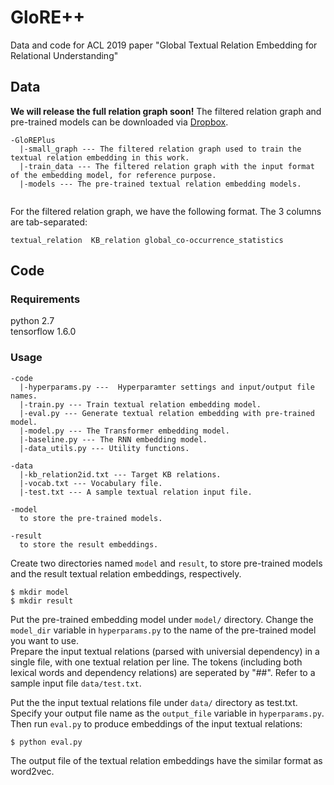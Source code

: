 # GloRE++
Data and code for ACL 2019 paper "Global Textual Relation Embedding for Relational Understanding"

## Data
**We will release the full relation graph soon!**
The filtered relation graph and pre-trained models can be downloaded via [Dropbox](https://www.dropbox.com/sh/6cgefbqi0ufrxxq/AADeirRqFvO4WRucmTOP3nzTa?dl=0). 
```
-GloREPlus
  |-small_graph --- The filtered relation graph used to train the textual relation embedding in this work.  
  |-train_data --- The filtered relation graph with the input format of the embedding model, for reference purpose.  
  |-models --- The pre-trained textual relation embedding models.  
  
```
For the filtered relation graph, we have the following format. The 3 columns are tab-separated:  
```
textual_relation  KB_relation global_co-occurrence_statistics
```

## Code
### Requirements
python 2.7  
tensorflow 1.6.0

### Usage
```
-code  
  |-hyperparams.py ---  Hyperparamter settings and input/output file names.  
  |-train.py --- Train textual relation embedding model.  
  |-eval.py --- Generate textual relation embedding with pre-trained model.  
  |-model.py --- The Transformer embedding model.  
  |-baseline.py --- The RNN embedding model.  
  |-data_utils.py --- Utility functions.  
  
-data  
  |-kb_relation2id.txt --- Target KB relations.  
  |-vocab.txt --- Vocabulary file.  
  |-test.txt --- A sample textual relation input file.  
  
-model  
  to store the pre-trained models.  
  
-result  
  to store the result embeddings.  
```

Create two directories named ```model``` and ```result```, to store pre-trained models and the result textual relation embeddings, respectively.   
```
$ mkdir model  
$ mkdir result
```

Put the pre-trained embedding model under ```model/``` directory. Change the ```model_dir``` variable in ```hyperparams.py``` to the name of the pre-trained model you want to use.  
Prepare the input textual relations (parsed with universial dependency) in a single file, with one textual relation per line. The tokens (including both lexical words and dependency relations) are seperated by "##". Refer to a sample input file ```data/test.txt```.    

Put the the input textual relations file under ```data/``` directory as test.txt. Specify your output file name as the ```output_file``` variable in ```hyperparams.py```. Then run ```eval.py``` to produce embeddings of the input textual relations:  
```
$ python eval.py  
```
The output file of the textual relation embeddings have the similar format as word2vec.  
